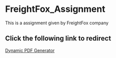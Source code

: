 # FreightFox_Assignment
This is a assignment given by FreightFox company

## Click the following link to redirect

<a href="https://github.com/Suresh170411/FreightFox_Assignment/tree/main/DynamicPdfGenerator" target="_blank">Dynamic PDF Generator</a>

